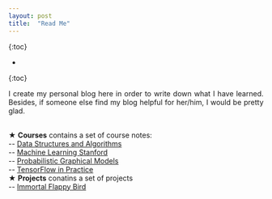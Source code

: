 ```yaml
---
layout: post
title:  "Read Me"
---
```

<script type="text/x-mathjax-config">
MathJax.Hub.Config({
  tex2jax: {
    inlineMath: [['$','$'], ['\\(','\\)']],
    processEscapes: true
  }
});
</script>
<script src="https://cdnjs.cloudflare.com/ajax/libs/mathjax/2.7.0/MathJax.js?config=TeX-AMS-MML_HTMLorMML" type="text/javascript"></script>


{:toc}

* 
{:toc}


<style>
table {
  border-collapse: collapse;
  border: 1px solid black;
  margin: 0 auto;
} 

th,td {
  border: 1px solid black;
  text-align: center;
}

tr:nth-child(even){background-color: #f2f2f2}

th {
  background-color: #4CAF50;
  color: white;
}

table.a {
  table-layout: auto;
  width: 180px;  
}

table.b {
  table-layout: fixed;
  width: 600px;  
}

table.c {
  table-layout: auto;
  width: 100%;  
}

table.d {
  table-layout: fixed;
  width: 100%;  
}
</style>

<p align="justify">
I create my personal blog here in order to write down what I have learned. Besides, if someone else find my blog helpful for her/him, I would be pretty glad.<br><br>

$\bigstar$ <b>Courses</b> contains a set of course notes:<br>
-- <a href="https://chaopan1995.github.io/courses/Data-Structures-and-Algorithms/">Data Structures and Algorithms</a><br>
-- <a href="https://chaopan1995.github.io/courses/Machine-Learning-Stanford/">Machine Learning Stanford</a><br>
-- <a href="https://chaopan1995.github.io/courses/Probabilistic-Graphical-Models/">Probabilistic Graphical Models</a><br>
-- <a href="https://chaopan1995.github.io/courses/Tensorflow-in-Practice/">TensorFlow in Practice</a><br>
$\bigstar$ <b>Projects</b> conatins a set of projects<br>
-- <a href="https://chaopan1995.github.io/projects/Immortal-Flappy-Bird/">Immortal Flappy Bird</a><br>
</p>
